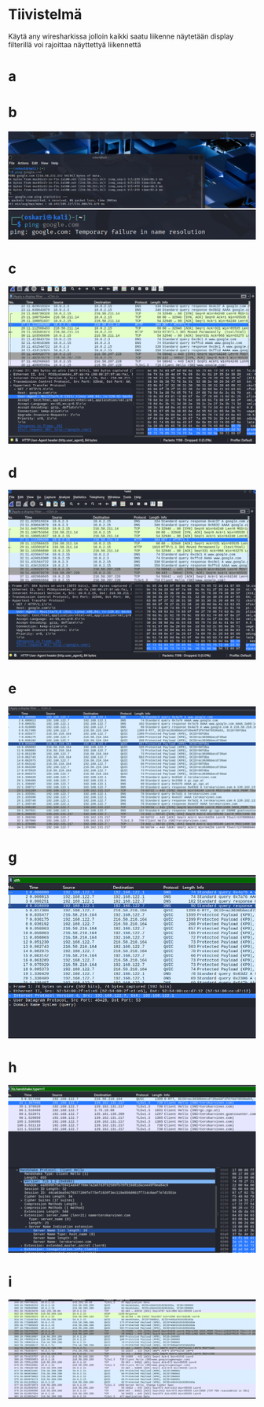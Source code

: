 # Tiivistelmä
Käytä any wiresharkissa jolloin kaikki saatu liikenne näytetään
display filterillä voi rajoittaa näyttettyä liikennettä
# a
# b
![Alt text](https://github.com/OskariSalovaara/verkkoon-tunkeutuminen-ja-tiedustelu/blob/main/images/h1b.png)
![Alt text](https://github.com/OskariSalovaara/verkkoon-tunkeutuminen-ja-tiedustelu/blob/main/images/h1bb.png)
# c
![Alt text](https://github.com/OskariSalovaara/verkkoon-tunkeutuminen-ja-tiedustelu/blob/main/images/h1c.png)
# d
![Alt text](https://github.com/OskariSalovaara/verkkoon-tunkeutuminen-ja-tiedustelu/blob/main/images/h1d.png)
# e
![Alt text](https://github.com/OskariSalovaara/verkkoon-tunkeutuminen-ja-tiedustelu/blob/main/images/h1e.png)
# g
![Alt text](https://github.com/OskariSalovaara/verkkoon-tunkeutuminen-ja-tiedustelu/blob/main/images/h1g.png)
# h
![Alt text](https://github.com/OskariSalovaara/verkkoon-tunkeutuminen-ja-tiedustelu/blob/main/images/h1h.png)
# i
![Alt text](https://github.com/OskariSalovaara/verkkoon-tunkeutuminen-ja-tiedustelu/blob/main/images/h1i.png)
